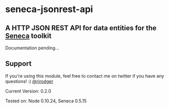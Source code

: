 # seneca-jsonrest-api

## A HTTP JSON REST API for data entities for the [Seneca](http://senecajs.org) toolkit


Documentation pending...


## Support

If you're using this module, feel free to contact me on twitter if you
have any questions! :) [@rjrodger](http://twitter.com/rjrodger)

Current Version: 0.2.0

Tested on: Node 0.10.24, Seneca 0.5.15






